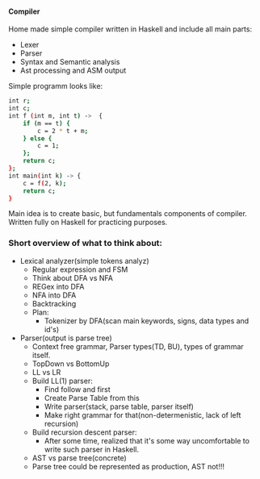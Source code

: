 #### Compiler
Home made simple compiler written in Haskell and include all main parts:
* Lexer
* Parser
* Syntax and Semantic analysis
* Ast processing and ASM output

Simple programm looks like:
```sh
int r;
int c;
int f (int m, int t) ->  {
    if (m == t) {
        c = 2 * t + m;
    } else {
        c = 1;
    };
    return c;
};
int main(int k) -> {
    c = f(2, k);
    return c;
}
```

Main idea is to create basic, but fundamentals components of compiler.
Written fully on Haskell for practicing purposes.

### Short overview of what to think about:
  - Lexical analyzer(simple tokens analyz)
    * Regular expression and FSM
    * Think about DFA vs NFA
    * REGex into DFA
    * NFA into DFA
    * Backtracking
    * Plan:
        - Tokenizer by DFA(scan main keywords, signs, data types and id's)
  - Parser(output is parse tree)
    * Context free grammar, Parser types(TD, BU), types of grammar itself.
    * TopDown vs BottomUp 
    * LL vs LR
    * Build LL(1) parser:
        - Find follow and first
        - Create Parse Table from this
        - Write parser(stack, parse table, parser itself)
        - Make right grammar for that(non-determenistic, lack of left recursion)
    * Build recursion descent parser:
        - After some time, realized that it's some way uncomfortable to write
          such parser in Haskell.
    * AST vs parse tree(concrete)
    * Parse tree could be represented as production, AST not!!!